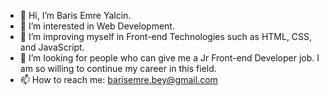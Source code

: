 - 👋 Hi, I’m Baris Emre Yalcin.
- 👀 I’m interested in Web Development.
- 🌱 I’m improving myself in Front-end Technologies such as HTML, CSS, and JavaScript.
- 💞️ I’m looking for people who can give me a Jr Front-end Developer job. I am so willing to continue my career in this field.
- 📫 How to reach me: barisemre.bey@gmail.com

<!---
barisemreyalcin/barisemreyalcin is a ✨ special ✨ repository because its `README.md` (this file) appears on your GitHub profile.
You can click the Preview link to take a look at your changes.
--->
